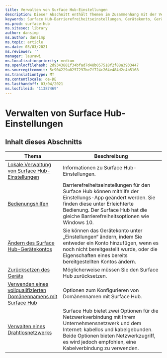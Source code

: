 ```yaml
---
title: Verwalten von Surface Hub-Einstellungen
description: Dieser Abschnitt enthält Themen im Zusammenhang mit der Verwaltung von Surface Hub-Einstellungen.
keywords: Surface Hub-Barrierefreiheitseinstellungen, Gerätekonto, Gerätezurücksetzung, Windows-Updates, Verwaltung des Drahtlosnetzwerks
ms.prod: surface-hub
ms.sitesec: library
author: dansimp
ms.author: dansimp
ms.topic: article
ms.date: 03/03/2021
ms.reviewer: ''
manager: laurawi
ms.localizationpriority: medium
ms.openlocfilehash: 2d9343881f34bfad7d48b057518f2f88a3933447
ms.sourcegitcommit: 5c904229a0257297be7f724c264e484d2c4b5168
ms.translationtype: MT
ms.contentlocale: de-DE
ms.lasthandoff: 03/04/2021
ms.locfileid: "11387469"
---
```

# <a name="manage-surface-hub-settings"></a>Verwalten von Surface Hub-Einstellungen

## <a name="in-this-section"></a>Inhalt dieses Abschnitts

|Thema | Beschreibung|
| ------ | --------------- |
| [Lokale Verwaltung von Surface Hub-Einstellungen](local-management-surface-hub-settings.md) | Informationen zu Surface Hub-Einstellungen.  |
| [Bedienungshilfen](accessibility-surface-hub.md) | Barrierefreiheitseinstellungen für den Surface Hub können mithilfe der Einstellungs-App geändert werden. Sie finden diese unter Erleichterte Bedienung. Der Surface Hub hat die gleiche Barrierefreiheitsoptionen wie Windows 10.|
| [Ändern des Surface Hub-Gerätekontos](change-surface-hub-device-account.md) | Sie können das Gerätekonto unter „Einstellungen“ ändern, indem Sie entweder ein Konto hinzufügen, wenn es noch nicht bereitgestellt wurde, oder die Eigenschaften eines bereits bereitgestellten Kontos ändern.|
| [Zurücksetzen des Geräts](device-reset-surface-hub.md) | Möglicherweise müssen Sie den Surface Hub zurücksetzen.|
| [Verwenden eines vollqualifizierten Domänennamens mit Surface Hub](use-fully-qualified-domain-name-surface-hub.md) | Optionen zum Konfigurieren von Domänennamen mit Surface Hub.  |
| [Verwalten eines Drahtlosnetzwerks](wireless-network-management-for-surface-hub.md) | Surface Hub bietet zwei Optionen für die Netzwerkverbindung mit Ihrem Unternehmensnetzwerk und dem Internet: kabellos und kabelgebunden. Beide Optionen bieten Netzwerkzugriff, es wird jedoch empfohlen, eine Kabelverbindung zu verwenden. |
